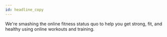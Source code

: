 ```yaml
---
id: headline_copy
---
```


We're smashing the online fitness status quo to help you get strong, fit, and healthy using online workouts and training.
